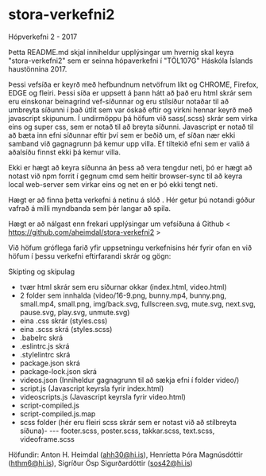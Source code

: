 # stora-verkefni2
Hópverkefni 2 - 2017

Þetta README.md skjal inniheldur upplýsingar um hvernig skal keyra "stora-verkefni2" sem er seinna hópaverkefni í "TÖL107G" Háskóla
Íslands haustönnina 2017.

Þessi vefsíða er keyrð með hefbundnum netvöfrum líkt og CHROME, Firefox, EDGE og fleiri. Þessi síða er uppsett á þann hátt að það eru
html skrár sem eru einskonar beinagrind vef-síðunnar og eru stílsíður notaðar til að umbreyta síðunni í það útlit sem var óskað eftir og
virkni hennar keyrð með javascript skipunum. Í undirmöppu þá höfum við sass(.scss) skrár sem virka eins og super css, sem er notað til að breyta síðunni. Javascript er notað til að bæta inn efni síðunnar eftir því sem er beðið um, ef síðan nær ekki samband við gagnagrunn þá kemur upp villa. Ef tiltekið efni sem er valið á aðalsíðu finnst ekki þá kemur villa.

Ekki er hægt að keyra síðunna án þess að vera tengdur neti, þó er hægt að notast við npm forrit í gegnum cmd sem heitir browser-sync til
að keyra local web-server sem virkar eins og net en er þó ekki tengt neti.

Hægt er að finna þetta verkefni á netinu á slóð <url> . Hér getur þú notandi góður vafrað á milli myndbanda sem þér langar að spila.  

Hægt er að nálgast enn frekari upplýsingar um vefsíðuna á Github < https://github.com/aheimdal/stora-verkefni2 >

Við höfum gróflega farið yfir uppsetningu verkefnisins hér fyrir ofan en við höfum í þessu verkefni eftirfarandi skrár og gögn:

Skipting og skipulag
- tvær html skrár sem eru síðurnar okkar (index.html, video.html)
- 2 folder sem innhalda (video/16-9.png, bunny.mp4, bunny.png, small.mp4, small.png, img/back.svg, fullscreen.svg, mute.svg, next.svg, 
pause.svg, play.svg, unmute.svg)
- eina .css skrár (styles.css)
- eina .scss skrá (styles.scss)
- .babelrc skrá
- .eslintrc.js skrá
- .stylelintrc skrá
- package.json skrá
- package-lock.json skrá
- videos.json (Inniheldur gagnagrunn til að sækja efni í folder video/)
- script.js (Javascript keyrsla fyrir index.html)
- videoscripts.js (Javascript keyrsla fyrir video.html)
- script-compiled.js
- script-compiled.js.map
- scss folder (hér eru fleiri scss skrár sem er notast við að stílbreyta síðuna)-
--- footer.scss, poster.scss, takkar.scss, text.scss, videoframe.scss

Höfundir: Anton H. Heimdal (ahh30@hi.is), Henríetta Þóra Magnúsdóttir (hthm6@hi.is), Sigríður Ösp Sigurðardóttir (sos42@hi.is)
